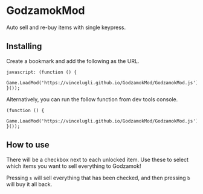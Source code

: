 # GodzamokMod
Auto sell and re-buy items with single keypress.

## Installing

Create a bookmark and add the following as the URL.

```
javascript: (function () {
	Game.LoadMod('https://vincelugli.github.io/GodzamokMod/GodzamokMod.js');
}());
```

Alternatively, you can run the follow function from dev tools console.

```
(function () {
	Game.LoadMod('https://vincelugli.github.io/GodzamokMod/GodzamokMod.js');
}());
```

## How to use

There will be a checkbox next to each unlocked item. Use these to select which items you want to sell everything to Godzamok!

Pressing `s` will sell everything that has been checked, and then pressing `b` will buy it all back.